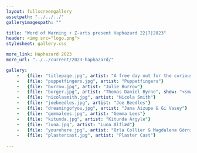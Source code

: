 ```yaml
---
layout: fullscreengallery
assetpath: "../../../"
galleryimagespath: ""

title: "Word of Warning + Z-arts present Haphazard 22|7|2023"
header: <img src="logo.png">
stylesheet: gallery.css

more_link: Haphazard 2023
more_url: "../../current/2023-haphazard/"

gallery:
    -   {file: "titlepage.jpg", artist: "A free day out for the curious of all ages, Sat 22 Jul at Z-arts.", show: "<small>Image: Nicola Smith Haphazard 2019</small>"}
    -   {file: "puppetfingers.jpg", artist: "Puppetfingers"}
    -   {file: "burrow.jpg", artist: "Julie Burrow"}
    -   {file: "burger.jpg", artist: "Thomas Daniel Byrne", show: "<small>Image: Poppy Phelps</small>"} 
    -   {file: "nicolasmith.jpg", artist: "Nicola Smith"}
    -   {file: "joebeedles.jpg", artist: "Joe Beedles"}
    -   {file: "dreamingofyou.jpg", artist: "Jana Aizupe & Gi Vasey"}
    -   {file: "gemmalees.jpg", artist: "Gemma Lees"}
    -   {file: "kitunda.jpg", artist: "Kitunda Argyle"}
    -   {file: "luna.jpg", artist: "Luna Ælflæd"}
    -   {file: "yourehere.jpg", artist: "Orla Collier & Magdalena Górnikiewicz"}
    -   {file: "plastercast.jpg", artist: "Plaster Cast"}
     
---
```

